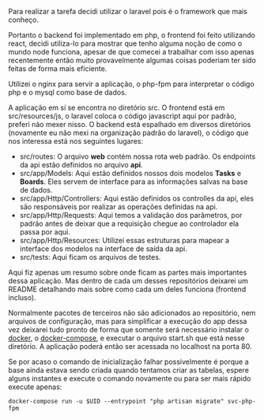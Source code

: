 
Para realizar a tarefa decidi utilizar o laravel pois é o framework que mais conheço.

Portanto o backend foi implementado em php, o frontend foi feito utilizando react, decidi utiliza-lo
para mostrar que tenho alguma noção de como o mundo node funciona, apesar de que comecei a trabalhar com
isso apenas recentemente então muito provavelmente algumas coisas poderiam ter sido feitas de forma mais eficiente.

Utilizei o nginx para servir a aplicação, o php-fpm para interpretar o código php e o mysql como base de dados.

A aplicação em sí se encontra no diretório src. O frontend está em src/resources/js, o laravel coloca o código
javascript aqui por padrão, preferi não mexer nisso. O backend está espalhado em diversos diretórios (novamente eu não mexi na organização padrão do laravel),
o código que nos interessa está nos seguintes lugares:

- src/routes: O arquivo **web** contém nossa rota web padrão. Os endpoints da api estão definidos no arquivo **api**.
- src/app/Models: Aqui estão definidos nossos dois modelos **Tasks** e **Boards**. Eles servem de interface para as informações salvas na base de dados.
- src/app/Http/Controllers: Aqui estão definidos os controlles da api, eles são responsáveis por realizar as operações definidas na api.
- src/app/Http/Requests: Aqui temos a validação dos parâmetros, por padrão antes de deixar que a requisição chegue ao controlador ela passa por aqui. 
- src/app/Http/Resources: Utilizei essas estruturas para mapear a interface dos modelos na interface de saída da api.
- src/tests: Aqui ficam os arquivos de testes.

Aqui fiz apenas um resumo sobre onde ficam as partes mais importantes dessa aplicação. Mas dentro de cada um desses repositórios deixarei 
um README detalhando mais sobre como cada um deles funciona (frontend incluso).

Normalmente pacotes de terceiros não são adicionados ao repositório, nem arquivos de configuração, mas para simplificar
a execução do app dessa vez deixarei tudo pronto de forma que somente será necessário instalar o [docker](https://docs.docker.com/install/), o [docker-compose](https://docs.docker.com/compose/install/), e executar o arquivo start.sh que está nesse diretório. A aplicação poderá então ser acessada no localhost na porta 80.

Se por acaso o comando de inicialização falhar possivelmente é porque a base ainda estava sendo criada quando tentamos criar as tabelas, espere alguns instantes e execute o comando novamente ou 
para ser mais rápido execute apenas:

```
docker-compose run -u $UID --entrypoint "php artisan migrate" svc-php-fpm
```